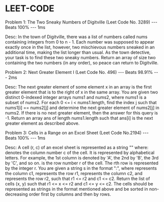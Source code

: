 # LEET-CODE

Problem 1: The Two Sneaky Numbers of Digitville (Leet Code No. 3289) --- Beats 100% --- 1ms

Desc: In the town of Digitville, there was a list of numbers called nums containing integers from 0 to n - 1. Each number was supposed to appear exactly once in the list, however, two mischievous numbers sneaked in an additional time, making the list longer than usual. As the town detective, your task is to find these two sneaky numbers. Return an array of size two containing the two numbers (in any order), so peace can return to Digitville.

Problem 2: Next Greater Element I (Leet Code No. 496) --- Beats 98.91% --- 2ms

Desc: The next greater element of some element x in an array is the first greater element that is to the right of x in the same array. You are given two distinct 0-indexed integer arrays nums1 and nums2, where nums1 is a subset of nums2. For each 0 <= i < nums1.length, find the index j such that nums1[i] == nums2[j] and determine the next greater element of nums2[j] in nums2. If there is no next greater element, then the answer for this query is -1. Return an array ans of length nums1.length such that ans[i] is the next greater element as described above.

Problem 3: Cells in a Range on an Excel Sheet (Leet Code No.2194) --- Beats 100% --- 1ms

Desc: A  cell (r, c) of an excel sheet is represented as a string "<col><row>" where: <col> denotes the column number c of the cell. It is represented by alphabetical letters. For example, the 1st column is denoted by 'A', the 2nd by 'B', the 3rd by 'C', and so on. <row> is the row number r of the cell. The rth row is represented by the integer r. You are given a string s in the format "<col1><row1>:<col2><row2>", where <col1> represents the column c1, <row1> represents the row r1, <col2> represents the column c2, and <row2> represents the row r2, such that r1 <= r2 and c1 <= c2. Return the list of cells (x, y) such that r1 <= x <= r2 and c1 <= y <= c2. The cells should be represented as strings in the format mentioned above and be sorted in non-decreasing order first by columns and then by rows.

